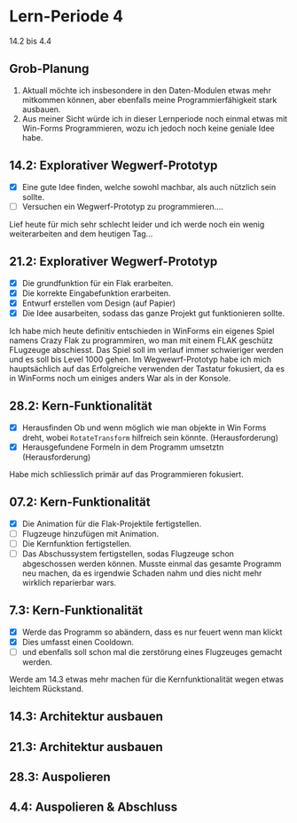# Lern-Periode 4

14.2 bis 4.4

## Grob-Planung

1. Aktuall möchte ich insbesondere in den Daten-Modulen etwas mehr mitkommen können, aber ebenfalls meine Programmierfähigkeit stark ausbauen.
2. Aus meiner Sicht würde ich in dieser Lernperiode noch einmal etwas mit Win-Forms Programmieren, wozu ich jedoch noch keine geniale Idee habe.

## 14.2: Explorativer Wegwerf-Prototyp

- [x] Eine gute Idee finden, welche sowohl machbar, als auch nützlich sein sollte.
- [ ] Versuchen ein Wegwerf-Prototyp zu programmieren....

Lief heute für mich sehr schlecht leider und ich werde noch ein wenig weiterarbeiten and dem heutigen Tag...
## 21.2: Explorativer Wegwerf-Prototyp

- [x] Die grundfunktion für ein Flak erarbeiten.
- [x] Die korrekte Eingabefunktion erarbeiten.
- [x] Entwurf erstellen vom Design (auf Papier) 
- [x] Die Idee ausarbeiten, sodass das ganze Projekt gut funktionieren sollte. 

Ich habe mich heute definitiv entschieden in WinForms ein eigenes Spiel namens Crazy Flak zu programmiren, wo man mit einem FLAK geschütz FLugzeuge abschiesst. Das Spiel soll im verlauf immer schwieriger werden und es soll bis Level 1000 gehen. Im Wegwewrf-Prototyp habe ich mich hauptsächlich auf das Erfolgreiche verwenden der Tastatur fokusiert, da es in WinForms noch um einiges anders War als in der Konsole.

## 28.2: Kern-Funktionalität
- [x] Herausfinden Ob und wenn möglich wie man objekte in Win Forms dreht, wobei ``RotateTransform`` hilfreich sein könnte. (Herausforderung)
- [x] Herausgefundene Formeln in dem Programm umsetztn (Herausforderung)

Habe mich schliesslich primär auf das Programmieren fokusiert.

## 07.2: Kern-Funktionalität
- [x] Die Animation für die Flak-Projektile fertigstellen.
- [ ] Flugzeuge hinzufügen mit Animation.
- [ ] Die Kernfunktion fertigstellen.
- [ ] Das Abschussystem fertigstellen, sodas Flugzeuge schon abgeschossen werden können.
Musste einmal das gesamte Programm neu machen, da es irgendwie Schaden nahm und dies nicht mehr wirklich reparierbar wars. 

## 7.3: Kern-Funktionalität
- [x] Werde das Programm so abändern, dass es nur feuert wenn man klickt
- [x] Dies umfasst einen Cooldown.
- [ ] und ebenfalls soll schon mal die zerstörung eines Flugzeuges gemacht werden.

Werde am 14.3 etwas mehr machen für die Kernfunktionalität wegen etwas leichtem Rückstand.

## 14.3: Architektur ausbauen

## 21.3: Architektur ausbauen

## 28.3: Auspolieren

## 4.4: Auspolieren & Abschluss

